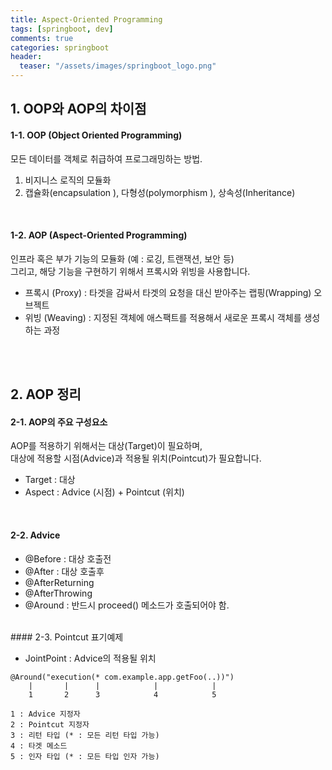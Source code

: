 ```yaml
---
title: Aspect-Oriented Programming
tags: [springboot, dev]
comments: true
categories: springboot
header:
  teaser: "/assets/images/springboot_logo.png"
---
```

## 1. OOP와 AOP의 차이점

#### 1-1. OOP (Object Oriented Programming)

모든 데이터를 객체로 취급하여 프로그래밍하는 방법.
1. 비지니스 로직의 모듈화
2. 캡슐화(encapsulation ), 다형성(polymorphism ), 상속성(Inheritance)

<br/>

#### 1-2. AOP (Aspect-Oriented Programming)

인프라 혹은 부가 기능의 모듈화 (예 : 로깅, 트랜잭션, 보안 등)<br/>
그리고, 해당 기능을 구현하기 위해서 프록시와 위빙을 사용합니다.
* 프록시 (Proxy) : 타겟을 감싸서 타겟의 요청을 대신 받아주는 랩핑(Wrapping) 오브젝트
* 위빙 (Weaving) : 지정된 객체에 애스팩트를 적용해서 새로운 프록시 객체를 생성하는 과정

<br/>
<br/>

## 2. AOP 정리


#### 2-1. AOP의 주요 구성요소

AOP를 적용하기 위해서는 대상(Target)이 필요하며,<br/>
대상에 적용할 시점(Advice)과 적용될 위치(Pointcut)가 필요합니다.
* Target : 대상
* Aspect : Advice (시점) + Pointcut (위치)
<br/>

#### 2-2. Advice 
  * @Before : 대상 호출전
  * @After : 대상 호출후
  * @AfterReturning 
  * @AfterThrowing
  * @Around : 반드시 proceed() 메소드가 호출되어야 함.

<br/>
#### 2-3.  Pointcut 표기예제

* JointPoint : Advice의 적용될 위치

```
@Around("execution(* com.example.app.getFoo(..))")
    |       |      |            |            |
    1       2      3            4            5

1 : Advice 지정자
2 : Pointcut 지정자
3 : 리턴 타입 (* : 모든 리턴 타입 가능)
4 : 타겟 메소드
5 : 인자 타입 (* : 모든 타입 인자 가능)
```


